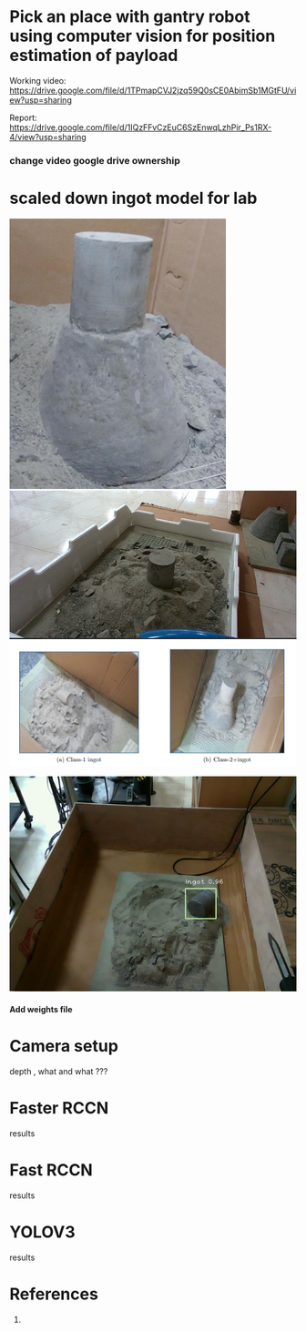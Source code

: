 # Pick an place with gantry robot using computer vision for position estimation of payload


Working video:  https://drive.google.com/file/d/1TPmapCVJ2jzq59Q0sCE0AbimSb1MGtFU/view?usp=sharing

Report: https://drive.google.com/file/d/1IQzFFvCzEuC6SzEnwqLzhPir_Ps1RX-4/view?usp=sharing
### change video google drive ownership

# scaled down ingot model for lab      
![](https://github.com/Mowbray-R-V/Gantry_control-pose_estimation/blob/main/ingot.PNG)
![](https://github.com/Mowbray-R-V/Gantry_control-pose_estimation/blob/main/lab-dummy-model.PNG)
![](https://github.com/Mowbray-R-V/Gantry_control-pose_estimation/blob/main/classes.PNG)




![](https://github.com/Mowbray-R-V/Gantry_control-pose_estimation/blob/main/bgr_frame.jpg)




#### Add weights file

# Camera setup
depth , what and what ???


# Faster RCCN
results

# Fast RCCN
results

# YOLOV3
results


# References
1.
